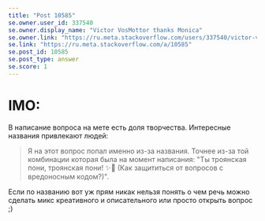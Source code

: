 ```yaml
---
title: "Post 10585"
se.owner.user_id: 337540
se.owner.display_name: "Victor VosMottor thanks Monica"
se.owner.link: "https://ru.meta.stackoverflow.com/users/337540/victor-vosmottor-thanks-monica"
se.link: "https://ru.meta.stackoverflow.com/a/10585"
se.post_id: 10585
se.post_type: answer
se.score: 1
---
```

<h1>IMO:</h1>
<p>В написание вопроса на мете есть доля творчества. Интересные названия привлекают людей:</p>
<blockquote>
<p>Я на этот вопрос попал именно из-за названия. Точнее из-за той комбинации которая была на момент написания: &quot;Ты троянская пони, троянская пони! ✨🌙 (Как защититься от вопросов с вредоносным кодом?)&quot;.</p>
</blockquote>
<p>Если по названию вот уж прям никак нельзя понять о чем речь можно сделать микс креативного и описательного или просто открыть вопрос ;)</p>

